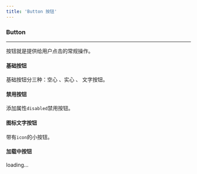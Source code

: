 ```yaml
---
title: 'Button 按钮'
---
```


### Button 
----
按钮就是提供给用户点击的常规操作。

#### 基础按钮
基础按钮分三种：空心 、实心  、 文字按钮。

<m-button></m-button>

#### 禁用按钮
添加属性``` disabled ```禁用按钮。

<m-button-disabled></m-button-disabled>

#### 图标文字按钮
带有```icon```的小按钮。

<m-button-icon></m-button-icon> 

#### 加载中按钮
loading...

<m-button-loading></m-button-loading>